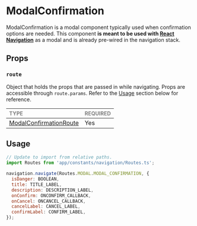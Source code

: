 # ModalConfirmation

ModalConfirmation is a modal component typically used when confirmation options are needed. This component **is meant to be used with [React Navigation](https://reactnavigation.org/)** as a modal and is already pre-wired in the navigation stack.

## Props

### `route`

Object that holds the props that are passed in while navigating. Props are accessible through `route.params`. Refer to the [Usage](#usage) section below for reference.

| <span style="color:gray;font-size:14px">TYPE</span>       | <span style="color:gray;font-size:14px">REQUIRED</span> |
| :-------------------------------------------------------- | :------------------------------------------------------ |
| [ModalConfirmationRoute](./ModalConfirmation.types.ts#L6) | Yes                                                     |

## Usage

```javascript
// Update to import from relative paths.
import Routes from 'app/constants/navigation/Routes.ts';

navigation.navigate(Routes.MODAL.MODAL_CONFIRMATION, {
  isDanger: BOOLEAN,
  title: TITLE_LABEL,
  description: DESCRIPTION_LABEL,
  onConfirm: ONCONFIRM_CALLBACK,
  onCancel: ONCANCEL_CALLBACK,
  cancelLabel: CANCEL_LABEL,
  confirmLabel: CONFIRM_LABEL,
});
```
